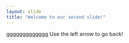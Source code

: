 ```yaml
---
layout: slide
title: "Welcome to our second slide!"
---
```

ggggggggggggg
Use the left arrow to go back!
